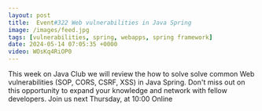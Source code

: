 ```yaml
---
layout: post
title:  Event#322 Web vulnerabilities in Java Spring
image: /images/feed.jpg
tags: [vulnerabilities, spring, webapps, spring framework]
date: 2024-05-14 07:05:35 +0000
video: WOsKq4RiOP0
---
```


This week on Java Club we will review the how to solve solve common Web vulnerabilities (SOP, CORS, CSRF, XSS) in Java Spring. Don't miss out on this opportunity to expand your knowledge and network with fellow developers.
Join us next Thursday, at 10:00 Online

